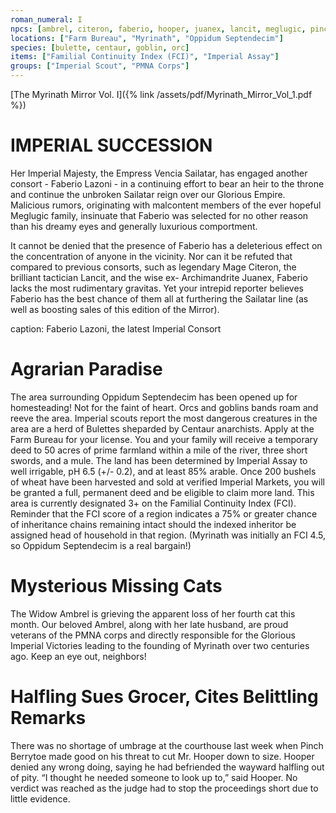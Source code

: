 ```yaml
---
roman_numeral: I
npcs: [ambrel, citeron, faberio, hooper, juanex, lancit, meglugic, pinch, vencia]
locations: ["Farm Bureau", "Myrinath", "Oppidum Septendecim"]
species: [bulette, centaur, goblin, orc]
items: ["Familial Continuity Index (FCI)", "Imperial Assay"]
groups: ["Imperial Scout", "PMNA Corps"]
---
```

[The Myrinath Mirror Vol. I]({% link /assets/pdf/Myrinath_Mirror_Vol_1.pdf %})

# **IMPERIAL SUCCESSION**
Her Imperial Majesty, the Empress Vencia Sailatar, has engaged another consort - Faberio Lazoni - in a continuing effort to bear an heir to the throne and continue the unbroken Sailatar reign over our Glorious Empire. Malicious rumors, originating with malcontent members of the ever hopeful Meglugic family, insinuate that Faberio was selected for no other reason than his dreamy eyes and generally luxurious comportment.

It cannot be denied that the presence of Faberio has a deleterious effect on the concentration of anyone in the vicinity. Nor can it be refuted that compared to previous consorts, such as legendary Mage Citeron, the brilliant tactician Lancit, and the wise ex- Archimandrite Juanex, Faberio lacks the most rudimentary gravitas. Yet your intrepid reporter believes Faberio has the best chance of them all at furthering the Sailatar line (as well as boosting sales of this edition of the Mirror).

caption: Faberio Lazoni, the latest Imperial Consort

# Agrarian Paradise
The area surrounding Oppidum Septendecim has been opened up for homesteading! Not for the faint of heart. Orcs and goblins bands roam and reeve the area. Imperial scouts report the most dangerous creatures in the area are a herd of Bulettes sheparded by Centaur anarchists.
Apply at the Farm Bureau for your license. You and your family will receive a temporary deed to 50 acres of prime farmland within a mile of the river, three short swords, and a mule. The land has been determined by Imperial Assay to well irrigable, pH 6.5 (+/- 0.2), and at least 85% arable. Once 200 bushels of wheat have been harvested and sold at verified Imperial Markets, you will be granted a full, permanent deed and be eligible to claim more land.
This area is currently designated 3+ on the Familial Continuity Index (FCI). Reminder that the FCI score of a region indicates a 75% or greater chance of inheritance chains remaining intact should the indexed inheritor be assigned head of household in that region. (Myrinath was initially an FCI 4.5, so Oppidum Septendecim is a real bargain!)

# Mysterious Missing Cats
The Widow Ambrel is grieving the apparent loss of her fourth cat this month. Our beloved Ambrel, along with her late husband, are proud veterans of the PMNA corps and directly responsible for the Glorious Imperial Victories leading to the founding of Myrinath over two centuries ago. Keep an eye out, neighbors!

# Halfling Sues Grocer, Cites Belittling Remarks
There was no shortage of umbrage at the courthouse last week when Pinch Berrytoe made good on his threat to cut Mr. Hooper down to size. Hooper denied any wrong doing, saying he had befriended the wayward halfling out of pity. “I thought he needed someone to look up to,” said Hooper. No verdict was reached as the judge had to stop the proceedings short due to little evidence.
